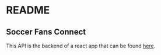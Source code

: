 # README

## Soccer Fans Connect

This API is the backend of a react app that can be found [here](https://github.com/rschlosser11/connect-soccer-fan-front).

